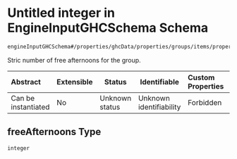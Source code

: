 # Untitled integer in EngineInputGHCSchema Schema

```txt
engineInputGHCSchema#/properties/ghcData/properties/groups/items/properties/freeAfternoons
```

Stric number of free afternoons for the group.


| Abstract            | Extensible | Status         | Identifiable            | Custom Properties | Additional Properties | Access Restrictions | Defined In                                                         |
| :------------------ | ---------- | -------------- | ----------------------- | :---------------- | --------------------- | ------------------- | ------------------------------------------------------------------ |
| Can be instantiated | No         | Unknown status | Unknown identifiability | Forbidden         | Allowed               | none                | [ghc.schema.json\*](../out/ghc.schema.json "open original schema") |

## freeAfternoons Type

`integer`
